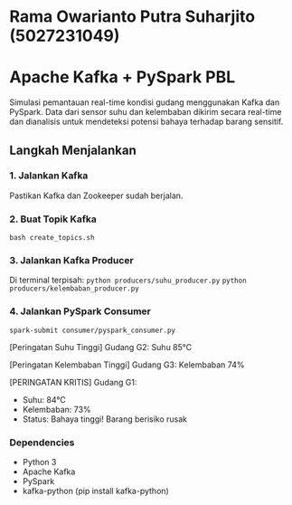 # Rama Owarianto Putra Suharjito (5027231049)

# Apache Kafka + PySpark PBL
Simulasi pemantauan real-time kondisi gudang menggunakan Kafka dan PySpark. Data dari sensor suhu dan kelembaban dikirim secara real-time dan dianalisis untuk mendeteksi potensi bahaya terhadap barang sensitif.

## Langkah Menjalankan

### 1. Jalankan Kafka
Pastikan Kafka dan Zookeeper sudah berjalan.

### 2. Buat Topik Kafka
```
bash create_topics.sh
```
### 3. Jalankan Kafka Producer

Di terminal terpisah:
```python producers/suhu_producer.py```
```python producers/kelembaban_producer.py```

### 4. Jalankan PySpark Consumer
```spark-submit consumer/pyspark_consumer.py```

[Peringatan Suhu Tinggi]
Gudang G2: Suhu 85°C

[Peringatan Kelembaban Tinggi]
Gudang G3: Kelembaban 74%

[PERINGATAN KRITIS]
Gudang G1:
- Suhu: 84°C
- Kelembaban: 73%
- Status: Bahaya tinggi! Barang berisiko rusak

### Dependencies
- Python 3
- Apache Kafka
- PySpark
- kafka-python (pip install kafka-python)
